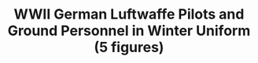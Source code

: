 ---
layout: product
title: "WWII German Luftwaffe Pilots and Ground Personnel in Winter Uniform (5 figures)"
price: "TBA" 
desc: "Maketa"
img_path: "/assets/img/ICM 48086.webp"
brand: "N/A"
available: false
special_offer: false
new: false
soon: false
cat: "010000"
subcat: "013600"
subsubcat: "0N/A"
sifra: "ICM 48086"
popular: false
spec: false
---